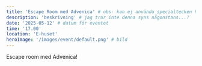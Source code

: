 ```yaml
---
title: 'Escape Room med Advenica' # obs: kan ej använda specialtecken här!
description: 'beskrivning' # jag tror inte denna syns någonstans...?
date: '2025-05-12' # datum för eventet
time: '17.00'
location: 'E-huset'
heroImage: '/images/event/default.png' # bild
---
```


Escape room med Advenica!
